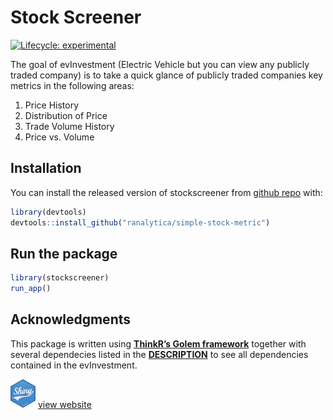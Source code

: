 
<!-- README.md is generated from README.Rmd. Please edit that file -->

# Stock Screener

<!-- badges: start -->

[![Lifecycle:
experimental](https://img.shields.io/badge/lifecycle-experimental-orange.svg)](https://www.tidyverse.org/lifecycle/#experimental)
<!-- badges: end -->

The goal of evInvestment (Electric Vehicle but you can view any publicly
traded company) is to take a quick glance of publicly traded companies
key metrics in the following areas:

1.  Price History
2.  Distribution of Price
3.  Trade Volume History
4.  Price vs. Volume

## Installation

You can install the released version of stockscreener from [github
repo](https://github.com/ranalytica/EV_Players) with:

``` r
library(devtools)
devtools::install_github("ranalytica/simple-stock-metric")
```

## Run the package

``` r
library(stockscreener)
run_app()
```

## Acknowledgments

This package is written using **[ThinkR’s Golem
framework](https://github.com/ThinkR-open/golem)** together with several
dependecies listed in the
**[DESCRIPTION](https://github.com/ranalytica/EV_Players/blob/master/DESCRIPTION)**
to see all dependencies contained in the evInvestment.

![Shiny Site](./shiny.png) [view
website](https://ranalytica.shinyapps.io/simple_stock_metric/)
